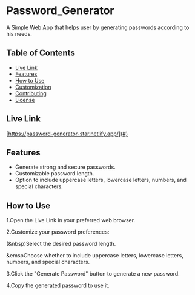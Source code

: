 # Password_Generator
A Simple Web App that helps user by generating passwords according to his needs.

## Table of Contents

- [Live Link](#demo)
- [Features](#features)
- [How to Use](#how-to-use)
- [Customization](#customization)
- [Contributing](#contributing)
- [License](#license)

## Live Link
[https://password-generator-star.netlify.app/](#) 

## Features

- Generate strong and secure passwords.
- Customizable password length.
- Option to include uppercase letters, lowercase letters, numbers, and special characters.

## How to Use

1.Open the Live Link in your preferred web browser.

2.Customize your password preferences:

  (&nbsp)Select the desired password length.
   
   &emspChoose whether to include uppercase letters, lowercase letters, numbers, and special characters.
   
3.Click the "Generate Password" button to generate a new password.

4.Copy the generated password to use it.

